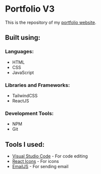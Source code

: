 # Portfolio V3

This is the repository of my <a href="https://jmg.vercel.app/">portfolio website</a>.

## Built using:

### Languages:
<ul>
    <li>HTML</li>
    <li>CSS</li>
    <li>JavaScript</li>
</ul>

### Libraries and Frameworks:
<ul>
    <li>TailwindCSS</li>
    <li>ReactJS</li>
</ul>

### Development Tools:
<ul>
    <li>NPM</li>
    <li>Git</li>
</ul>

## Tools I used:

<ul>
    <li> <a href="https://code.visualstudio.com/">Visual Studio Code</a> - For code editing</li>
    <li> <a href="https://react-icons.github.io/react-icons/">React Icons</a> - For icons</li>
    <li> <a href="https://www.emailjs.com/">EmailJS</a> - For sending email</li>
</ul>